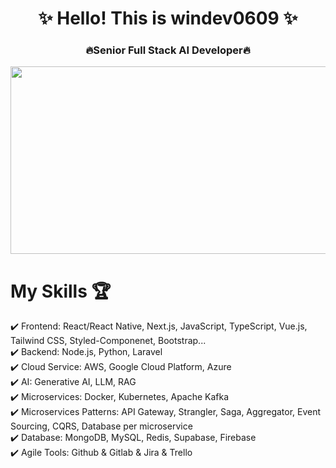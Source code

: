 <h1 align="center">✨ Hello! This is windev0609 ✨</h1> 
<h3 align="center"> 🔥Senior Full Stack AI Developer🔥</h3>

<p align="center"><img src="https://media.giphy.com/media/dWesBcTLavkZuG35MI/giphy.gif" width="600" height="300"  /></p>

# My Skills 🏆

✔️ Frontend: React/React Native, Next.js, JavaScript, TypeScript, Vue.js, Tailwind CSS, Styled-Componenet, Bootstrap... \
✔️ Backend: Node.js, Python, Laravel \
✔️ Cloud Service: AWS, Google Cloud Platform, Azure \
✔️ AI: Generative AI, LLM, RAG \
✔️ Microservices: Docker, Kubernetes, Apache Kafka  \
✔️ Microservices Patterns: API Gateway, Strangler, Saga, Aggregator, Event Sourcing, CQRS, Database per microservice \
✔️ Database: MongoDB, MySQL, Redis, Supabase, Firebase \
✔️ Agile Tools: Github & Gitlab & Jira & Trello

